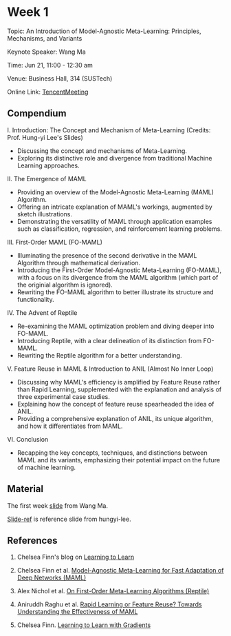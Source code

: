 # Week 1

Topic: An Introduction of Model-Agnostic Meta-Learning: Principles, Mechanisms, and Variants

Keynote Speaker: Wang Ma

Time: Jun 21, 11:00 - 12:30 am

Venue: Business Hall, 314 (SUSTech)

Online Link: [TencentMeeting](https://sustech.meeting.tencent.com/dm/8FKe79A6nA1k)

## Compendium

I. Introduction: The Concept and Mechanism of Meta-Learning (Credits: Prof. Hung-yi Lee's Slides)

- Discussing the concept and mechanisms of Meta-Learning.
- Exploring its distinctive role and divergence from traditional Machine Learning approaches.

II. The Emergence of MAML

- Providing an overview of the Model-Agnostic Meta-Learning (MAML) Algorithm.
- Offering an intricate explanation of MAML's workings, augmented by sketch illustrations.
- Demonstrating the versatility of MAML through application examples such as classification, regression, and reinforcement learning problems.

III. First-Order MAML (FO-MAML)

- Illuminating the presence of the second derivative in the MAML Algorithm through mathematical derivation.
- Introducing the First-Order Model-Agnostic Meta-Learning (FO-MAML), with a focus on its divergence from the MAML algorithm (which part of the originial algorithm is ignored).
- Rewriting the FO-MAML algorithm to better illustrate its structure and functionality.

IV. The Advent of Reptile

- Re-examining the MAML optimization problem and diving deeper into FO-MAML.
- Introducing Reptile, with a clear delineation of its distinction from FO-MAML.
- Rewriting the Reptile algorithm for a better understanding.

V. Feature Reuse in MAML & Introduction to ANIL (Almost No Inner Loop)

- Discussing why MAML's efficiency is amplified by Feature Reuse rather than Rapid Learning, supplemented with the explanation and analysis of three experimental case studies.
- Explaining how the concept of feature reuse spearheaded the idea of ANIL.
- Providing a comprehensive explanation of ANIL, its unique algorithm, and how it differentiates from MAML.

VI. Conclusion

- Recapping the key concepts, techniques, and distinctions between MAML and its variants, emphasizing their potential impact on the future of machine learning.


## Material

The first week [slide](https://nbviewer.org/github/niusj03/23summer/blob/master/content/docs/pdfs/Week-1.pdf) from Wang Ma.

[Slide-ref](https://nbviewer.org/github/niusj03/23summer/blob/master/content/docs/pdfs/Week1-ref.pdf) is reference slide from hungyi-lee.

## References

1. Chelsea Finn's blog on [Learning to Learn](https://bair.berkeley.edu/blog/2017/07/18/learning-to-learn/)

2. Chelsea Finn et al. [Model-Agnostic Meta-Learning for Fast Adaptation of Deep Networks (MAML)](https://arxiv.org/abs/1703.03400)

3. Alex Nichol et al. [On First-Order Meta-Learning Algorithms (Reptile)](https://arxiv.org/abs/1803.02999)

4. Aniruddh Raghu et al. [Rapid Learning or Feature Reuse? Towards Understanding the Effectiveness of MAML](https://arxiv.org/abs/1909.09157)

5. Chelsea Finn. [Learning to Learn with Gradients](https://ai.stanford.edu/~cbfinn/_files/dissertation.pdf)
